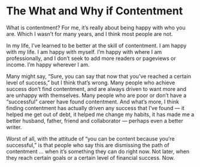 The What and Why if Contentment
===============================

What is contentment? For me, it’s really about being happy with who you are. Which I wasn’t for many years, and I think most people are not.

In my life, I’ve learned to be better at the skill of contentment. I am happy with my life. I am happy with myself. I’m happy with where I am professionally, and I don’t seek to add more readers or pageviews or income. I’m happy wherever I am.

Many might say, “Sure, you can say that now that you’ve reached a certain level of success,” but I think that’s wrong. Many people who achieve success don’t find contentment, and are always driven to want more and are unhappy with themselves. Many people who are poor or don’t have a “successful” career have found contentment. And what’s more, I think finding contentment has actually driven any success that I’ve found — it helped me get out of debt, it helped me change my habits, it has made me a better husband, father, friend and collaborator — perhaps even a better writer.

Worst of all, with the attitude of “you can be content because you’re successful,” is that people who say this are dismissing the path of contentment ... when it’s something they can do right now. 
Not later, when they reach certain goals or a certain level of financial success. Now.

